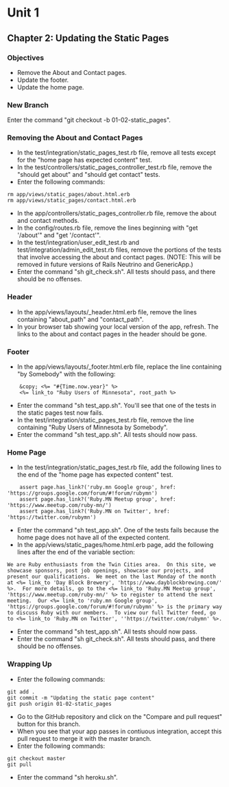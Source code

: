 # Unit 1
## Chapter 2: Updating the Static Pages

### Objectives
* Remove the About and Contact pages.
* Update the footer.
* Update the home page.

### New Branch
Enter the command "git checkout -b 01-02-static_pages".

### Removing the About and Contact Pages
* In the test/integration/static_pages_test.rb file, remove all tests except for the "home page has expected content" test.
* In the test/controllers/static_pages_controller_test.rb file, remove the "should get about" and "should get contact" tests.
* Enter the following commands:
```
rm app/views/static_pages/about.html.erb
rm app/views/static_pages/contact.html.erb
```
* In the app/controllers/static_pages_controller.rb file, remove the about and contact methods.
* In the config/routes.rb file, remove the lines beginning with "get '/about'" and "get '/contact'".
* In the test/integration/user_edit_test.rb and test/integration/admin_edit_test.rb files, remove the portions of the tests that involve accessing the about and contact pages. (NOTE: This will be removed in future versions of Rails Neutrino and GenericApp.)
* Enter the command "sh git_check.sh".  All tests should pass, and there should be no offenses.

### Header
* In the app/views/layouts/_header.html.erb file, remove the lines containing "about_path" and "contact_path".
* In your browser tab showing your local version of the app, refresh.  The links to the about and contact pages in the header should be gone.

### Footer
* In the app/views/layouts/_footer.html.erb file, replace the line containing "by Somebody" with the following:
```
    &copy; <%= "#{Time.now.year}" %>
    <%= link_to "Ruby Users of Minnesota", root_path %>
```
* Enter the command "sh test_app.sh".  You'll see that one of the tests in the static pages test now fails.
* In the test/integration/static_pages_test.rb file, remove the line containing "Ruby Users of Minnesota by Somebody".
* Enter the command "sh test_app.sh".  All tests should now pass.

### Home Page
* In the test/integration/static_pages_test.rb file, add the following lines to the end of the "home page has expected content" test.
```
    assert page.has_link?('ruby.mn Google group', href: 'https://groups.google.com/forum/#!forum/rubymn')
    assert page.has_link?('Ruby.MN Meetup group', href: 'https://www.meetup.com/ruby-mn/')
    assert page.has_link?('Ruby.MN on Twitter', href: 'https://twitter.com/rubymn')
```
* Enter the command "sh test_app.sh".  One of the tests fails because the home page does not have all of the expected content.
* In the app/views/static_pages/home.html.erb page, add the following lines after the end of the variable section:
```
We are Ruby enthusiasts from the Twin Cities area.  On this site, we showcase sponsors, post job openings, showcase our projects, and present our qualifications.  We meet on the last Monday of the month at <%= link_to 'Day Block Brewery', 'https://www.dayblockbrewing.com/' %>.  For more details, go to the <%= link_to 'Ruby.MN Meetup group', 'https://www.meetup.com/ruby-mn/' %> to register to attend the next meeting.  Our <%= link_to 'ruby.mn Google group', 'https://groups.google.com/forum/#!forum/rubymn' %> is the primary way to discuss Ruby with our members.  To view our full Twitter feed, go to <%= link_to 'Ruby.MN on Twitter', ''https://twitter.com/rubymn' %>.
```
* Enter the command "sh test_app.sh".  All tests should now pass.
* Enter the command "sh git_check.sh".  All tests should pass, and there should be no offenses.

### Wrapping Up
* Enter the following commands:
```
git add .
git commit -m "Updating the static page content"
git push origin 01-02-static_pages
```
* Go to the GitHub repository and click on the "Compare and pull request" button for this branch.
* When you see that your app passes in contiuous integration, accept this pull request to merge it with the master branch.
* Enter the following commands:
```
git checkout master
git pull
```
* Enter the command "sh heroku.sh".
